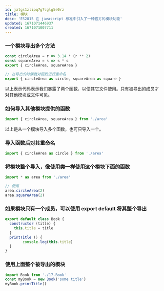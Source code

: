 ```yaml
---
id: jatgs1zlipq7g7cglg5e0rz
title: 模块
desc: 'ES2015 在 javascript 标准中引入了一种官方的模块功能'
updated: 1671071446937
created: 1671071007711
---
```


### 一个模块导出多个方法

```javascript
const circleArea = r => 3.14 * (r ** 2)
const squareArea = s => s * s
export { circleArea, squareArea }

// 在导出的时候就对函数进行重命名
export { circleArea as circle, squareArea as square }
```

以上表示代码表示我们暴露了两个函数，以便其它文件使用。只有被导出的成员才对其他模块或文件可见。

### 如何导入其他模块提供的函数

```javascript
import { circleArea, squareArea } from './area'
```

以上是从一个模块导入多个函数，也可只导入一个。

### 导入函数后对其重命名

```javascript
import { circleArea as circle } from './area'
```

### 将模块整个导入，像使用类一样使用这个模块下面的函数

```javascript
import * as area from './area'

// 使用
area.circleArea(2)
area.squareArea(2)
```

### 如果模块只有一个成员，可以使用 export default 将其整个导出

```javascript
export default class Book {
  constructor (title) {
    this.title = title
  }
  printTitle () {
		console.log(this.title)
  }
}
```

###  使用上面整个被导出的模块

```javascript
import Book from './17-Book'
const myBook = new Book('some title')
myBook.printTitle()
```


